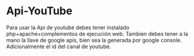 # Api-YouTube
Para usar la Api de youtube debes tener instalado php+apache+complementos de ejecución web.
Tambien debes tener a la mano la llave de google apis, bien sea la generada por google console.
Adicionalmente el id del canal de youtube.
